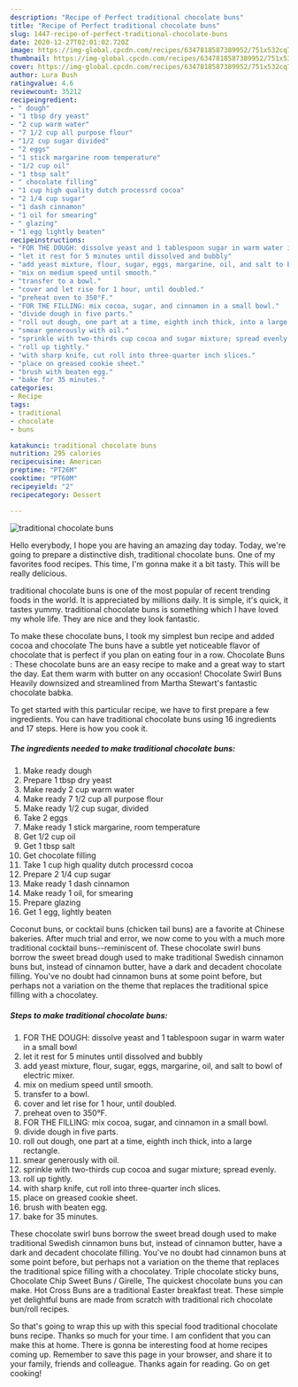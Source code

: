 ```yaml
---
description: "Recipe of Perfect traditional chocolate buns"
title: "Recipe of Perfect traditional chocolate buns"
slug: 1447-recipe-of-perfect-traditional-chocolate-buns
date: 2020-12-27T02:01:02.720Z
image: https://img-global.cpcdn.com/recipes/6347818587389952/751x532cq70/traditional-chocolate-buns-recipe-main-photo.jpg
thumbnail: https://img-global.cpcdn.com/recipes/6347818587389952/751x532cq70/traditional-chocolate-buns-recipe-main-photo.jpg
cover: https://img-global.cpcdn.com/recipes/6347818587389952/751x532cq70/traditional-chocolate-buns-recipe-main-photo.jpg
author: Lura Bush
ratingvalue: 4.6
reviewcount: 35212
recipeingredient:
- " dough"
- "1 tbsp dry yeast"
- "2 cup warm water"
- "7 1/2 cup all purpose flour"
- "1/2 cup sugar divided"
- "2 eggs"
- "1 stick margarine room temperature"
- "1/2 cup oil"
- "1 tbsp salt"
- " chocolate filling"
- "1 cup high quality dutch processrd cocoa"
- "2 1/4 cup sugar"
- "1 dash cinnamon"
- "1 oil for smearing"
- " glazing"
- "1 egg lightly beaten"
recipeinstructions:
- "FOR THE DOUGH: dissolve yeast and 1 tablespoon sugar in warm water in a small bowl"
- "let it rest for 5 minutes until dissolved and bubbly"
- "add yeast mixture, flour, sugar, eggs, margarine, oil, and salt to bowl of electric mixer."
- "mix on medium speed until smooth."
- "transfer to a bowl."
- "cover and let rise for 1 hour, until doubled."
- "preheat oven to 350°F."
- "FOR THE FILLING: mix cocoa, sugar, and cinnamon in a small bowl."
- "divide dough in five parts."
- "roll out dough, one part at a time, eighth inch thick, into a large rectangle."
- "smear generously with oil."
- "sprinkle with two-thirds cup cocoa and sugar mixture; spread evenly."
- "roll up tightly."
- "with sharp knife, cut roll into three-quarter inch slices."
- "place on greased cookie sheet."
- "brush with beaten egg."
- "bake for 35 minutes."
categories:
- Recipe
tags:
- traditional
- chocolate
- buns

katakunci: traditional chocolate buns 
nutrition: 295 calories
recipecuisine: American
preptime: "PT26M"
cooktime: "PT60M"
recipeyield: "2"
recipecategory: Dessert

---
```



![traditional chocolate buns](https://img-global.cpcdn.com/recipes/6347818587389952/751x532cq70/traditional-chocolate-buns-recipe-main-photo.jpg)

Hello everybody, I hope you are having an amazing day today. Today, we're going to prepare a distinctive dish, traditional chocolate buns. One of my favorites food recipes. This time, I'm gonna make it a bit tasty. This will be really delicious.

traditional chocolate buns is one of the most popular of recent trending foods in the world. It is appreciated by millions daily. It is simple, it's quick, it tastes yummy. traditional chocolate buns is something which I have loved my whole life. They are nice and they look fantastic.

To make these chocolate buns, I took my simplest bun recipe and added cocoa and chocolate The buns have a subtle yet noticeable flavor of chocolate that is perfect if you plan on eating four in a row. Chocolate Buns : These chocolate buns are an easy recipe to make and a great way to start the day. Eat them warm with butter on any occasion! Chocolate Swirl Buns Heavily downsized and streamlined from Martha Stewart&#39;s fantastic chocolate babka.


To get started with this particular recipe, we have to first prepare a few ingredients. You can have traditional chocolate buns using 16 ingredients and 17 steps. Here is how you cook it.

<!--inarticleads1-->

##### The ingredients needed to make traditional chocolate buns:

1. Make ready  dough
1. Prepare 1 tbsp dry yeast
1. Make ready 2 cup warm water
1. Make ready 7 1/2 cup all purpose flour
1. Make ready 1/2 cup sugar, divided
1. Take 2 eggs
1. Make ready 1 stick margarine, room temperature
1. Get 1/2 cup oil
1. Get 1 tbsp salt
1. Get  chocolate filling
1. Take 1 cup high quality dutch processrd cocoa
1. Prepare 2 1/4 cup sugar
1. Make ready 1 dash cinnamon
1. Make ready 1 oil, for smearing
1. Prepare  glazing
1. Get 1 egg, lightly beaten


Coconut buns, or cocktail buns (chicken tail buns) are a favorite at Chinese bakeries. After much trial and error, we now come to you with a much more traditional cocktail buns--reminiscent of. These chocolate swirl buns borrow the sweet bread dough used to make traditional Swedish cinnamon buns but, instead of cinnamon butter, have a dark and decadent chocolate filling. You&#39;ve no doubt had cinnamon buns at some point before, but perhaps not a variation on the theme that replaces the traditional spice filling with a chocolatey. 

<!--inarticleads2-->

##### Steps to make traditional chocolate buns:

1. FOR THE DOUGH: dissolve yeast and 1 tablespoon sugar in warm water in a small bowl
1. let it rest for 5 minutes until dissolved and bubbly
1. add yeast mixture, flour, sugar, eggs, margarine, oil, and salt to bowl of electric mixer.
1. mix on medium speed until smooth.
1. transfer to a bowl.
1. cover and let rise for 1 hour, until doubled.
1. preheat oven to 350°F.
1. FOR THE FILLING: mix cocoa, sugar, and cinnamon in a small bowl.
1. divide dough in five parts.
1. roll out dough, one part at a time, eighth inch thick, into a large rectangle.
1. smear generously with oil.
1. sprinkle with two-thirds cup cocoa and sugar mixture; spread evenly.
1. roll up tightly.
1. with sharp knife, cut roll into three-quarter inch slices.
1. place on greased cookie sheet.
1. brush with beaten egg.
1. bake for 35 minutes.


These chocolate swirl buns borrow the sweet bread dough used to make traditional Swedish cinnamon buns but, instead of cinnamon butter, have a dark and decadent chocolate filling. You&#39;ve no doubt had cinnamon buns at some point before, but perhaps not a variation on the theme that replaces the traditional spice filling with a chocolatey. Triple chocolate sticky buns, Chocolate Chip Sweet Buns / Girelle, The quickest chocolate buns you can make. Hot Cross Buns are a traditional Easter breakfast treat. These simple yet delightful buns are made from scratch with traditional rich chocolate bun/roll recipes. 

So that's going to wrap this up with this special food traditional chocolate buns recipe. Thanks so much for your time. I am confident that you can make this at home. There is gonna be interesting food at home recipes coming up. Remember to save this page in your browser, and share it to your family, friends and colleague. Thanks again for reading. Go on get cooking!
